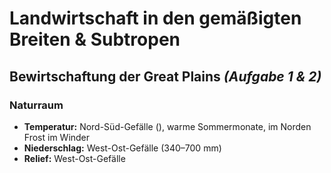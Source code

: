 # Landwirtschaft in den gemäßigten Breiten & Subtropen

## Bewirtschaftung der Great Plains *(Aufgabe 1 & 2)*

### Naturraum
- **Temperatur:** Nord-Süd-Gefälle (), warme Sommermonate, im Norden Frost im Winder
- **Niederschlag:** West-Ost-Gefälle (340–700 mm)
- **Relief:** West-Ost-Gefälle

<!--stackedit_data:
eyJoaXN0b3J5IjpbLTIwNzgzMzQ1NDUsMTc4MjI0MDU1N119
-->